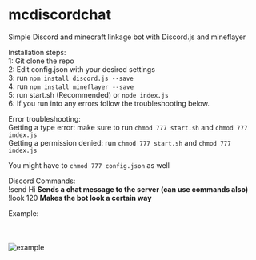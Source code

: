 # mcdiscordchat

Simple Discord and minecraft linkage bot with Discord.js and mineflayer

Installation steps:
<br>
1: Git clone the repo
<br>
2: Edit config.json with your desired settings
<br>
3: run `npm install discord.js --save`
<br>
4: run `npm install mineflayer --save`
<br>
5: run start.sh (Recommended) or `node index.js`
<br>
6: If you run into any errors follow the troubleshooting below.
<br>

Error troubleshooting:
<br>
Getting a type error: make sure to run `chmod 777 start.sh` and `chmod 777 index.js`
<br>
Getting a permission denied: run `chmod 777 start.sh` and `chmod 777 index.js`
<br>

You might have to `chmod 777 config.json` as well

Discord Commands:
<br>
!send Hi **Sends a chat message to the server (can use commands also)**
<br>
!look 120 **Makes the bot look a certain way**
<br>

Example:
<br>
<br>
<br>
<br>
<img src="https://i.imgur.com/cHHOpe6.png" alt="example">

